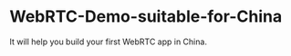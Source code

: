 WebRTC-Demo-suitable-for-China
==============================

It will help you build your first WebRTC app in China.
